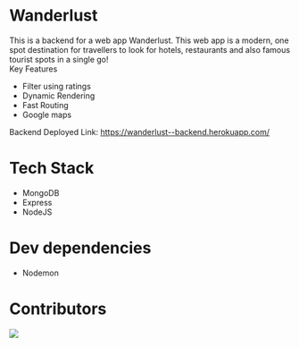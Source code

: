 # Wanderlust

This is a backend for a web app Wanderlust.
This web app is a modern, one spot destination for travellers to look for hotels, restaurants and also famous tourist spots in a single go!<br>
Key Features
- Filter using ratings
- Dynamic Rendering
- Fast Routing
- Google maps

Backend Deployed Link: https://wanderlust--backend.herokuapp.com/

# Tech Stack
- MongoDB 
- Express
- NodeJS

# Dev dependencies
- Nodemon

# Contributors

<a href="https://github.com/SHAMUNESH/Wanderlust-MERN-Project/graphs/contributors">
  <img src="https://contrib.rocks/image?repo=SHAMUNESH/Wanderlust-MERN-Project" />
</a>

